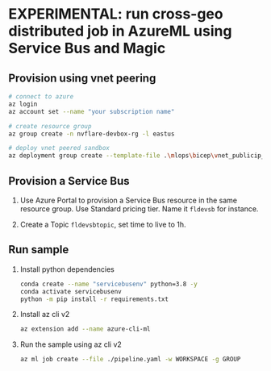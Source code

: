 # EXPERIMENTAL: run cross-geo distributed job in AzureML using Service Bus and Magic

## Provision using vnet peering

```bash
# connect to azure
az login
az account set --name "your subscription name"

# create resource group
az group create -n nvflare-devbox-rg -l eastus

# deploy vnet peered sandbox
az deployment group create --template-file .\mlops\bicep\vnet_publicip_sandbox_setup.bicep --resource-group nvflare-devbox-rg --parameters demoBaseName="nvflaredev1" applyVNetPeering=true
```

## Provision a Service Bus

1. Use Azure Portal to provision a Service Bus resource in the same resource group. Use Standard pricing tier. Name it `fldevsb` for instance.

2. Create a Topic `fldevsbtopic`, set time to live to 1h.

## Run sample

1. Install python dependencies

    ```bash
    conda create --name "servicebusenv" python=3.8 -y
    conda activate servicebusenv
    python -m pip install -r requirements.txt
    ```

2. Install az cli v2

    ```bash
    az extension add --name azure-cli-ml
    ```

3. Run the sample using az cli v2

    ```bash
    az ml job create --file ./pipeline.yaml -w WORKSPACE -g GROUP
    ```
